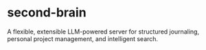# second-brain
A flexible, extensible LLM-powered server for structured journaling, personal project management, and intelligent search.
